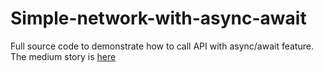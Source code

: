 # Simple-network-with-async-await

Full source code to demonstrate how to call API with async/await feature.  
The medium story is [here](https://saeedrz.medium.com/api-call-with-urlsession-async-await-91b3c09834fd)

